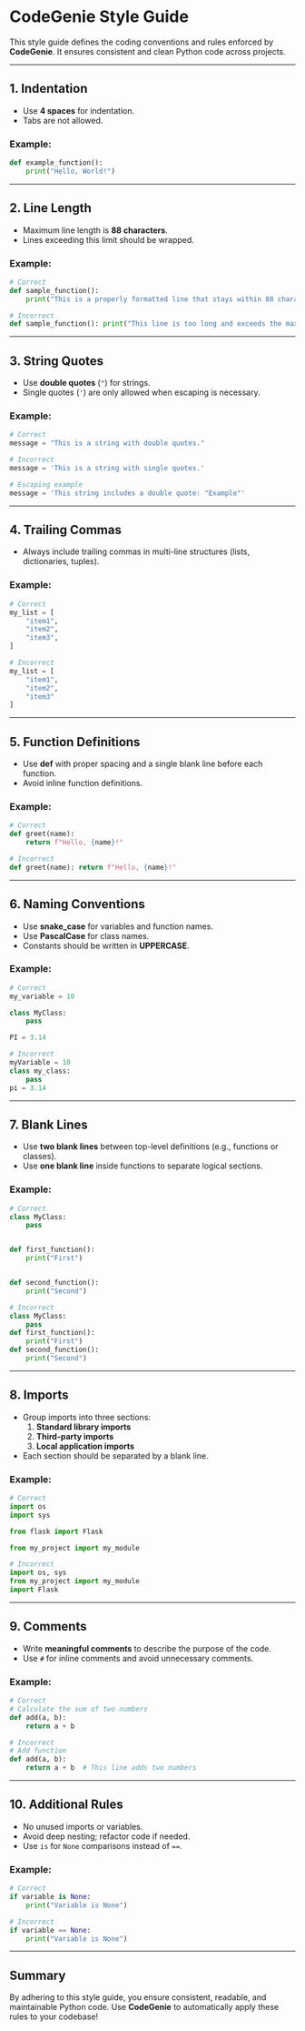 # CodeGenie Style Guide

This style guide defines the coding conventions and rules enforced by **CodeGenie**. It ensures consistent and clean Python code across projects.

---

## 1. Indentation
- Use **4 spaces** for indentation.
- Tabs are not allowed.

### Example:
```python
def example_function():
    print("Hello, World!")
```

---

## 2. Line Length
- Maximum line length is **88 characters**.
- Lines exceeding this limit should be wrapped.

### Example:
```python
# Correct
def sample_function():
    print("This is a properly formatted line that stays within 88 characters.")

# Incorrect
def sample_function(): print("This line is too long and exceeds the maximum character limit set.")
```

---

## 3. String Quotes
- Use **double quotes** (`"`) for strings.
- Single quotes (`'`) are only allowed when escaping is necessary.

### Example:
```python
# Correct
message = "This is a string with double quotes."

# Incorrect
message = 'This is a string with single quotes.'

# Escaping example
message = 'This string includes a double quote: "Example"'
```

---

## 4. Trailing Commas
- Always include trailing commas in multi-line structures (lists, dictionaries, tuples).

### Example:
```python
# Correct
my_list = [
    "item1",
    "item2",
    "item3",
]

# Incorrect
my_list = [
    "item1",
    "item2",
    "item3"
]
```

---

## 5. Function Definitions
- Use **def** with proper spacing and a single blank line before each function.
- Avoid inline function definitions.

### Example:
```python
# Correct
def greet(name):
    return f"Hello, {name}!"

# Incorrect
def greet(name): return f"Hello, {name}!"
```

---

## 6. Naming Conventions
- Use **snake_case** for variables and function names.
- Use **PascalCase** for class names.
- Constants should be written in **UPPERCASE**.

### Example:
```python
# Correct
my_variable = 10

class MyClass:
    pass

PI = 3.14

# Incorrect
myVariable = 10
class my_class:
    pass
pi = 3.14
```

---

## 7. Blank Lines
- Use **two blank lines** between top-level definitions (e.g., functions or classes).
- Use **one blank line** inside functions to separate logical sections.

### Example:
```python
# Correct
class MyClass:
    pass


def first_function():
    print("First")


def second_function():
    print("Second")

# Incorrect
class MyClass:
    pass
def first_function():
    print("First")
def second_function():
    print("Second")
```

---

## 8. Imports
- Group imports into three sections:
  1. **Standard library imports**
  2. **Third-party imports**
  3. **Local application imports**
- Each section should be separated by a blank line.

### Example:
```python
# Correct
import os
import sys

from flask import Flask

from my_project import my_module

# Incorrect
import os, sys
from my_project import my_module
import Flask
```

---

## 9. Comments
- Write **meaningful comments** to describe the purpose of the code.
- Use `#` for inline comments and avoid unnecessary comments.

### Example:
```python
# Correct
# Calculate the sum of two numbers
def add(a, b):
    return a + b

# Incorrect
# Add function
def add(a, b):
    return a + b  # This line adds two numbers
```

---

## 10. Additional Rules
- No unused imports or variables.
- Avoid deep nesting; refactor code if needed.
- Use `is` for `None` comparisons instead of `==`.

### Example:
```python
# Correct
if variable is None:
    print("Variable is None")

# Incorrect
if variable == None:
    print("Variable is None")
```

---

## Summary
By adhering to this style guide, you ensure consistent, readable, and maintainable Python code. Use **CodeGenie** to automatically apply these rules to your codebase!

